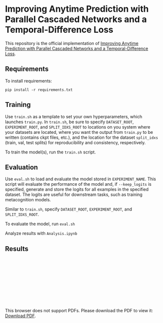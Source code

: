 # Improving Anytime Prediction with Parallel Cascaded Networks and a Temporal-Difference Loss

This repository is the official implementation of [Improving Anytime Prediction with Parallel Cascaded Networks and a Temporal-Difference Loss](https://arxiv.org/abs/2102.09808). 

## Requirements

To install requirements:

```setup
pip install -r requirements.txt
```

## Training
Use `train.sh` as a template to set your own hyperparameters, which launches `train.py`.
In `train.sh`, be sure to specify `DATASET_ROOT`, `EXPERIMENT_ROOT`, and `SPLIT_IDXS_ROOT` to locations on you system where your datasets are located, where you want the output from `train.py` to be written (contains ckpt files, etc.), and the location for the dataset `split_idxs` (train, val, test splits) for reproducibility and consistency, respectively.

To train the model(s), run the `train.sh` script.


## Evaluation
Use `eval.sh` to load and evaluate the model stored in `EXPERIMENT_NAME`. This script will evaluate the performance of the model and, if `--keep_logits` is specified, generate and store the logits for all examples in the specified dataset. The logits are useful for downstream tasks, such as training metacognition models.

Similar to `train.sh`, specify `DATASET_ROOT`, `EXPERIMENT_ROOT`, and `SPLIT_IDXS_ROOT`.

To evaluate the model, run `eval.sh`

Analyze results with `Analysis.ipynb`

## Results

<object data="figures/speed_acc.pdf" type="application/pdf" width="700px" height="700px">
    <embed src="figures/speed_acc.pdf">
        <p>This browser does not support PDFs. Please download the PDF to view it: <a href="figures/speed_acc.pdf">Download PDF</a>.</p>
    </embed>
</object>
